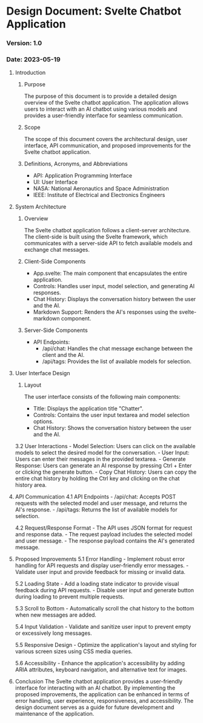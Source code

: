# Design Document: Svelte Chatbot Application

### Version: 1.0
### Date: 2023-05-19

1. Introduction
   
   1. Purpose
       
      The purpose of this document is to provide a detailed design overview of the Svelte chatbot application. The application allows users to interact with an AI chatbot using various models and provides a user-friendly interface for seamless communication.

   1. Scope
      
      The scope of this document covers the architectural design, user interface, API communication, and proposed improvements for the Svelte chatbot application.

   1. Definitions, Acronyms, and Abbreviations

       - API: Application Programming Interface
       - UI: User Interface
       - NASA: National Aeronautics and Space Administration
       - IEEE: Institute of Electrical and Electronics Engineers

2. System Architecture
   
   1. Overview
      
      The Svelte chatbot application follows a client-server architecture. The client-side is built using the Svelte framework, which communicates with a server-side API to fetch available models and exchange chat messages.

   1. Client-Side Components
      
      - App.svelte: The main component that encapsulates the entire application.
      - Controls: Handles user input, model selection, and generating AI responses.
      - Chat History: Displays the conversation history between the user and the AI.
      - Markdown Support: Renders the AI's responses using the svelte-markdown component.

   1. Server-Side Components
      
      - API Endpoints:
         - /api/chat: Handles the chat message exchange between the client and the AI.
         - /api/tags: Provides the list of available models for selection.

3. User Interface Design
   
   1. Layout
      
      The user interface consists of the following main components:
      
      - Title: Displays the application title "Chatter".
      - Controls: Contains the user input textarea and model selection options.
      - Chat History: Shows the conversation history between the user and the AI.

   3.2 User Interactions
       - Model Selection: Users can click on the available models to select the desired model for the conversation.
       - User Input: Users can enter their messages in the provided textarea.
       - Generate Response: Users can generate an AI response by pressing Ctrl + Enter or clicking the generate button.
       - Copy Chat History: Users can copy the entire chat history by holding the Ctrl key and clicking on the chat history area.

4. API Communication
   4.1 API Endpoints
       - /api/chat: Accepts POST requests with the selected model and user message, and returns the AI's response.
       - /api/tags: Returns the list of available models for selection.

   4.2 Request/Response Format
       - The API uses JSON format for request and response data.
       - The request payload includes the selected model and user message.
       - The response payload contains the AI's generated message.

5. Proposed Improvements
   5.1 Error Handling
       - Implement robust error handling for API requests and display user-friendly error messages.
       - Validate user input and provide feedback for missing or invalid data.

   5.2 Loading State
       - Add a loading state indicator to provide visual feedback during API requests.
       - Disable user input and generate button during loading to prevent multiple requests.

   5.3 Scroll to Bottom
       - Automatically scroll the chat history to the bottom when new messages are added.

   5.4 Input Validation
       - Validate and sanitize user input to prevent empty or excessively long messages.

   5.5 Responsive Design
       - Optimize the application's layout and styling for various screen sizes using CSS media queries.

   5.6 Accessibility
       - Enhance the application's accessibility by adding ARIA attributes, keyboard navigation, and alternative text for images.

6. Conclusion
   The Svelte chatbot application provides a user-friendly interface for interacting with an AI chatbot. By implementing the proposed improvements, the application can be enhanced in terms of error handling, user experience, responsiveness, and accessibility. The design document serves as a guide for future development and maintenance of the application.